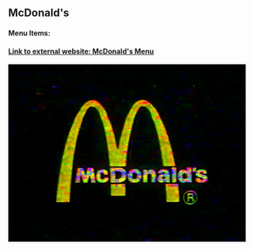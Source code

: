 ## McDonald's

#### Menu Items:
#### [Link to external website: McDonald's Menu](https://www.mcdonalds.com/us/en-us/full-menu.html)


![](image/mc.gif)
